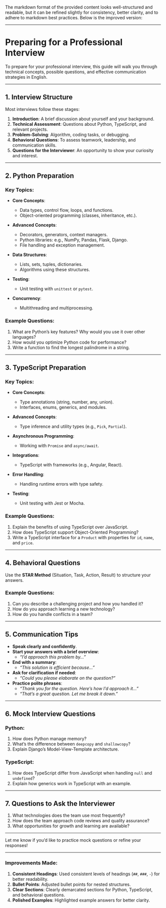 The markdown format of the provided content looks well-structured and readable, but it can be refined slightly for consistency, better clarity, and to adhere to markdown best practices. Below is the improved version:

---

# Preparing for a Professional Interview

To prepare for your professional interview, this guide will walk you through technical concepts, possible questions, and effective communication strategies in English.

---

## 1. Interview Structure

Most interviews follow these stages:

1. **Introduction**: A brief discussion about yourself and your background.
2. **Technical Assessment**: Questions about Python, TypeScript, and relevant projects.
3. **Problem-Solving**: Algorithm, coding tasks, or debugging.
4. **Behavioral Questions**: To assess teamwork, leadership, and communication skills.
5. **Questions for the Interviewer**: An opportunity to show your curiosity and interest.

---

## 2. Python Preparation

### Key Topics:

- **Core Concepts**:
  - Data types, control flow, loops, and functions.
  - Object-oriented programming (classes, inheritance, etc.).

- **Advanced Concepts**:
  - Decorators, generators, context managers.
  - Python libraries: e.g., NumPy, Pandas, Flask, Django.
  - File handling and exception management.

- **Data Structures**:
  - Lists, sets, tuples, dictionaries.
  - Algorithms using these structures.

- **Testing**:
  - Unit testing with `unittest` or `pytest`.

- **Concurrency**:
  - Multithreading and multiprocessing.

### Example Questions:

1. What are Python’s key features? Why would you use it over other languages?
2. How would you optimize Python code for performance?
3. Write a function to find the longest palindrome in a string.

---

## 3. TypeScript Preparation

### Key Topics:

- **Core Concepts**:
  - Type annotations (string, number, any, union).
  - Interfaces, enums, generics, and modules.

- **Advanced Concepts**:
  - Type inference and utility types (e.g., `Pick`, `Partial`).

- **Asynchronous Programming**:
  - Working with `Promise` and `async/await`.

- **Integrations**:
  - TypeScript with frameworks (e.g., Angular, React).

- **Error Handling**:
  - Handling runtime errors with type safety.

- **Testing**:
  - Unit testing with Jest or Mocha.

### Example Questions:

1. Explain the benefits of using TypeScript over JavaScript.
2. How does TypeScript support Object-Oriented Programming?
3. Write a TypeScript interface for a `Product` with properties for `id`, `name`, and `price`.

---

## 4. Behavioral Questions

Use the **STAR Method** (Situation, Task, Action, Result) to structure your answers.

### Example Questions:

1. Can you describe a challenging project and how you handled it?
2. How do you approach learning a new technology?
3. How do you handle conflicts in a team?

---

## 5. Communication Tips

- **Speak clearly and confidently**.
- **Start your answers with a brief overview**:
  - *“I’d approach this problem by…”*
- **End with a summary**:
  - *“This solution is efficient because…”*
- **Ask for clarification if needed**:
  - *“Could you please elaborate on the question?”*
- **Practice polite phrases**:
  - *“Thank you for the question. Here’s how I’d approach it…”*
  - *“That’s a great question. Let me break it down.”*

---

## 6. Mock Interview Questions

### Python:
1. How does Python manage memory?
2. What’s the difference between `deepcopy` and `shallowcopy`?
3. Explain Django’s Model-View-Template architecture.

### TypeScript:
1. How does TypeScript differ from JavaScript when handling `null` and `undefined`?
2. Explain how generics work in TypeScript with an example.

---

## 7. Questions to Ask the Interviewer

1. What technologies does the team use most frequently?
2. How does the team approach code reviews and quality assurance?
3. What opportunities for growth and learning are available?

---

Let me know if you’d like to practice mock questions or refine your responses!

---

### Improvements Made:
1. **Consistent Headings**: Used consistent levels of headings (`##`, `###`, `-`) for better readability.
2. **Bullet Points**: Adjusted bullet points for nested structures.
3. **Clear Sections**: Clearly demarcated sections for Python, TypeScript, and behavioral questions.
4. **Polished Examples**: Highlighted example answers for better clarity.
